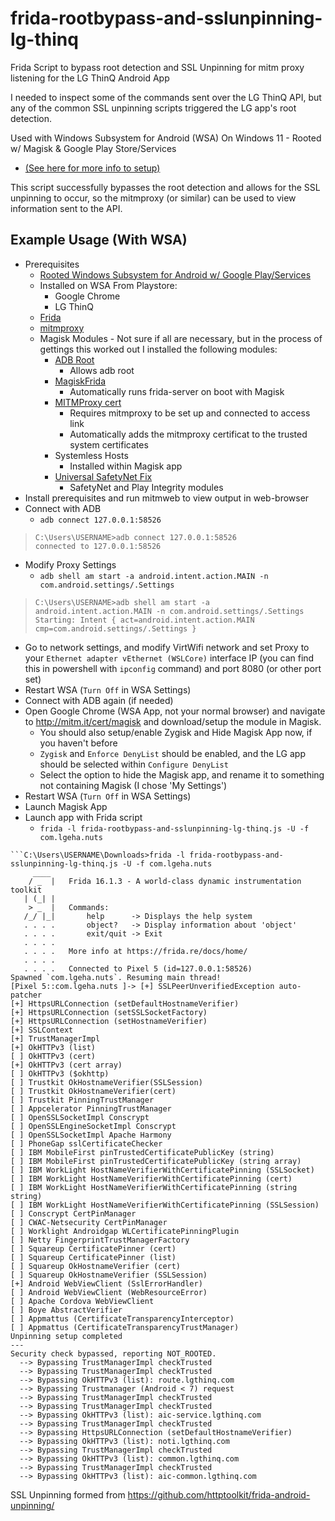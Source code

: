 # frida-rootbypass-and-sslunpinning-lg-thinq
Frida Script to bypass root detection and SSL Unpinning for mitm proxy listening for the LG ThinQ Android App

I needed to inspect some of the commands sent over the LG ThinQ API, but any of the common SSL unpinning scripts triggered the LG app's root detection. 

Used with Windows Subsystem for Android (WSA) On Windows 11 - Rooted w/ Magisk & Google Play Store/Services 

 - [(See here for more info to setup)](https://github.com/LSPosed/MagiskOnWSALocal)

This script successfully bypasses the root detection and allows for the SSL unpinning to occur, so the mitmproxy (or similar) can be used to view information sent to the API. 

## Example Usage (With WSA)
- Prerequisites
  - [Rooted Windows Subsystem for Android w/ Google Play/Services](https://github.com/LSPosed/MagiskOnWSALocal)
  - Installed on WSA From Playstore:
    - Google Chrome
    - LG ThinQ
  - [Frida](https://frida.re/docs/installation/)
  - [mitmproxy](https://docs.mitmproxy.org/stable/overview-installation/)
  - Magisk Modules - Not sure if all are necessary, but in the process of gettings this worked out I installed the following modules:
    - [ADB Root](https://github.com/evdenis/adb_root)
      - Allows adb root
    - [MagiskFrida](https://github.com/ViRb3/magisk-frida)
      - Automatically runs frida-server on boot with Magisk
    - [MITMProxy cert](http://mitm.it/cert/magisk)
      - Requires mitmproxy to be set up and connected to access link
      - Automatically adds the mitmproxy certificat to the trusted system certificates
    - Systemless Hosts
      - Installed within Magisk app
    - [Universal SafetyNet Fix](https://github.com/kdrag0n/safetynet-fix)
      - SafetyNet and Play Integrity modules
- Install prerequisites and run mitmweb to view output in web-browser
- Connect with ADB
  - `adb connect 127.0.0.1:58526`
>```shell
>C:\Users\USERNAME>adb connect 127.0.0.1:58526
>connected to 127.0.0.1:58526
>```
- Modify Proxy Settings
  - `adb shell am start -a android.intent.action.MAIN -n com.android.settings/.Settings`
>```shell
>C:\Users\USERNAME>adb shell am start -a android.intent.action.MAIN -n com.android.settings/.Settings
>Starting: Intent { act=android.intent.action.MAIN cmp=com.android.settings/.Settings }
>```
  - Go to network settings, and modify VirtWifi network and set Proxy to your `Ethernet adapter vEthernet (WSLCore)` interface IP (you can find this in powershell with `ipconfig` command) and port 8080 (or other port set)
- Restart WSA (`Turn Off` in WSA Settings)
- Connect with ADB again (if needed)
- Open Google Chrome (WSA App, not your normal browser) and navigate to http://mitm.it/cert/magisk and download/setup the module in Magisk.
  - You should also setup/enable Zygisk and Hide Magisk App now, if you haven't before
  - `Zygisk` and `Enforce DenyList` should be enabled, and the LG app should be selected within `Configure DenyList`
  - Select the option to hide the Magisk app, and rename it to something not containing Magisk (I chose 'My Settings')
- Restart WSA (`Turn Off` in WSA Settings)
- Launch Magisk App
- Launch app with Frida script
  - `frida -l frida-rootbypass-and-sslunpinning-lg-thinq.js -U -f com.lgeha.nuts`
```shell
```C:\Users\USERNAME\Downloads>frida -l frida-rootbypass-and-sslunpinning-lg-thinq.js -U -f com.lgeha.nuts
     ____
    / _  |   Frida 16.1.3 - A world-class dynamic instrumentation toolkit
   | (_| |
    > _  |   Commands:
   /_/ |_|       help      -> Displays the help system
   . . . .       object?   -> Display information about 'object'
   . . . .       exit/quit -> Exit
   . . . .
   . . . .   More info at https://frida.re/docs/home/
   . . . .
   . . . .   Connected to Pixel 5 (id=127.0.0.1:58526)
Spawned `com.lgeha.nuts`. Resuming main thread!
[Pixel 5::com.lgeha.nuts ]-> [+] SSLPeerUnverifiedException auto-patcher
[+] HttpsURLConnection (setDefaultHostnameVerifier)
[+] HttpsURLConnection (setSSLSocketFactory)
[+] HttpsURLConnection (setHostnameVerifier)
[+] SSLContext
[+] TrustManagerImpl
[+] OkHTTPv3 (list)
[ ] OkHTTPv3 (cert)
[+] OkHTTPv3 (cert array)
[ ] OkHTTPv3 ($okhttp)
[ ] Trustkit OkHostnameVerifier(SSLSession)
[ ] Trustkit OkHostnameVerifier(cert)
[ ] Trustkit PinningTrustManager
[ ] Appcelerator PinningTrustManager
[ ] OpenSSLSocketImpl Conscrypt
[ ] OpenSSLEngineSocketImpl Conscrypt
[ ] OpenSSLSocketImpl Apache Harmony
[ ] PhoneGap sslCertificateChecker
[ ] IBM MobileFirst pinTrustedCertificatePublicKey (string)
[ ] IBM MobileFirst pinTrustedCertificatePublicKey (string array)
[ ] IBM WorkLight HostNameVerifierWithCertificatePinning (SSLSocket)
[ ] IBM WorkLight HostNameVerifierWithCertificatePinning (cert)
[ ] IBM WorkLight HostNameVerifierWithCertificatePinning (string string)
[ ] IBM WorkLight HostNameVerifierWithCertificatePinning (SSLSession)
[ ] Conscrypt CertPinManager
[ ] CWAC-Netsecurity CertPinManager
[ ] Worklight Androidgap WLCertificatePinningPlugin
[ ] Netty FingerprintTrustManagerFactory
[ ] Squareup CertificatePinner (cert)
[ ] Squareup CertificatePinner (list)
[ ] Squareup OkHostnameVerifier (cert)
[ ] Squareup OkHostnameVerifier (SSLSession)
[+] Android WebViewClient (SslErrorHandler)
[ ] Android WebViewClient (WebResourceError)
[ ] Apache Cordova WebViewClient
[ ] Boye AbstractVerifier
[ ] Appmattus (CertificateTransparencyInterceptor)
[ ] Appmattus (CertificateTransparencyTrustManager)
Unpinning setup completed
---
Security check bypassed, reporting NOT_ROOTED.
  --> Bypassing TrustManagerImpl checkTrusted
  --> Bypassing TrustManagerImpl checkTrusted
  --> Bypassing OkHTTPv3 (list): route.lgthinq.com
  --> Bypassing Trustmanager (Android < 7) request
  --> Bypassing TrustManagerImpl checkTrusted
  --> Bypassing TrustManagerImpl checkTrusted
  --> Bypassing OkHTTPv3 (list): aic-service.lgthinq.com
  --> Bypassing TrustManagerImpl checkTrusted
  --> Bypassing HttpsURLConnection (setDefaultHostnameVerifier)
  --> Bypassing OkHTTPv3 (list): noti.lgthinq.com
  --> Bypassing TrustManagerImpl checkTrusted
  --> Bypassing OkHTTPv3 (list): common.lgthinq.com
  --> Bypassing TrustManagerImpl checkTrusted
  --> Bypassing OkHTTPv3 (list): aic-common.lgthinq.com
```

SSL Unpinning formed from https://github.com/httptoolkit/frida-android-unpinning/
